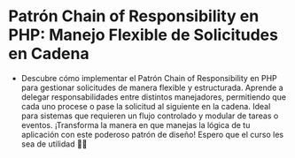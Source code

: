 # Patrón Chain of Responsibility en PHP: Manejo Flexible de Solicitudes en Cadena

- Descubre cómo implementar el Patrón Chain of Responsibility en PHP para gestionar solicitudes de manera flexible y estructurada. Aprende a delegar responsabilidades entre distintos manejadores, permitiendo que cada uno procese o pase la solicitud al siguiente en la cadena. Ideal para sistemas que requieren un flujo controlado y modular de tareas o eventos. ¡Transforma la manera en que manejas la lógica de tu aplicación con este poderoso patrón de diseño! Espero que el curso les sea de utilidad 🤙🏼
